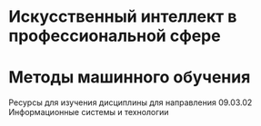 # Искусственный интеллект в профессиональной сфере
# Методы машинного обучения
Ресурсы для изучения дисциплины для направления 09.03.02 Информационные системы и технологии

